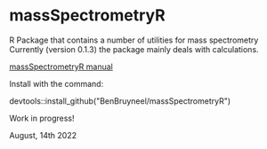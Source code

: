 # massSpectrometryR

R Package that contains a number of utilities for mass spectrometry
Currently (version 0.1.3) the package mainly deals with calculations.

[massSpectrometryR manual](https://benbruyneel.github.io/massSpectrometryR/)

Install with the command:

devtools::install_github("BenBruyneel/massSpectrometryR")

Work in progress!

August, 14th 2022
